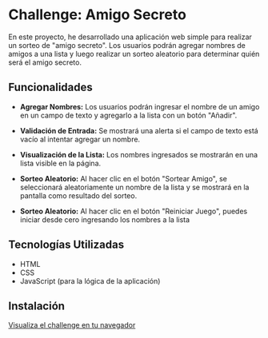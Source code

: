 <h1> Challenge: Amigo Secreto</h1>

En este proyecto, he desarrollado una aplicación web simple para realizar un sorteo de "amigo secreto". Los usuarios podrán agregar nombres de amigos a una lista y luego realizar un sorteo aleatorio para determinar quién será el amigo secreto.

## Funcionalidades

- **Agregar Nombres:** Los usuarios podrán ingresar el nombre de un amigo en un campo de texto y agregarlo a la lista con un botón "Añadir".
  
- **Validación de Entrada:** Se mostrará una alerta si el campo de texto está vacío al intentar agregar un nombre.
  
- **Visualización de la Lista:** Los nombres ingresados se mostrarán en una lista visible en la página.
  
- **Sorteo Aleatorio:** Al hacer clic en el botón "Sortear Amigo", se seleccionará aleatoriamente un nombre de la lista y se mostrará en la pantalla como resultado del sorteo.

- **Sorteo Aleatorio:** Al hacer clic en el botón "Reiniciar Juego", puedes iniciar desde cero ingresando los nombres a la lista

## Tecnologías Utilizadas

- HTML
- CSS
- JavaScript (para la lógica de la aplicación)

## Instalación

[Visualiza el challenge en tu navegador](https://yonatancorales.github.io/challenge-amigo-secreto_esp-main/)
